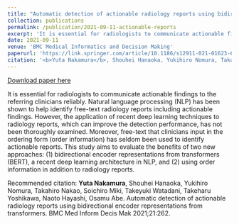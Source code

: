 ```yaml
---
title: "Automatic detection of actionable radiology reports using bidirectional encoder representations from transformers"
collection: publications
permalink: /publication/2021-09-11-actionable-reports
excerpt: 'It is essential for radiologists to communicate actionable findings to the referring clinicians reliably. Natural language processing (NLP) has been shown to help identify free-text radiology reports including actionable findings. However, the application of recent deep learning techniques to radiology reports, which can improve the detection performance, has not been thoroughly examined. Moreover, free-text that clinicians input in the ordering form (order information) has seldom been used to identify actionable reports. This study aims to evaluate the benefits of two new approaches: (1) bidirectional encoder representations from transformers (BERT), a recent deep learning architecture in NLP, and (2) using order information in addition to radiology reports.'
date: 2021-09-11
venue: 'BMC Medical Informatics and Decision Making'
paperurl: 'https://link.springer.com/article/10.1186/s12911-021-01623-6'
citation: '<b>Yuta Nakamura</b>, Shouhei Hanaoka, Yukihiro Nomura, Takahiro Nakao, Soichiro Miki, Takeyuki Watadani, Takeharu Yoshikawa, Naoto Hayashi, Osamu Abe. Automatic detection of actionable radiology reports using bidirectional encoder representations from transformers. BMC Med Inform Decis Mak 2021;21:262.'
---
```


<a href='https://link.springer.com/article/10.1186/s12911-021-01623-6'>Download paper here</a>

It is essential for radiologists to communicate actionable findings to the referring clinicians reliably. Natural language processing (NLP) has been shown to help identify free-text radiology reports including actionable findings. However, the application of recent deep learning techniques to radiology reports, which can improve the detection performance, has not been thoroughly examined. Moreover, free-text that clinicians input in the ordering form (order information) has seldom been used to identify actionable reports. This study aims to evaluate the benefits of two new approaches: (1) bidirectional encoder representations from transformers (BERT), a recent deep learning architecture in NLP, and (2) using order information in addition to radiology reports.

Recommended citation: <b>Yuta Nakamura</b>, Shouhei Hanaoka, Yukihiro Nomura, Takahiro Nakao, Soichiro Miki, Takeyuki Watadani, Takeharu Yoshikawa, Naoto Hayashi, Osamu Abe. Automatic detection of actionable radiology reports using bidirectional encoder representations from transformers. BMC Med Inform Decis Mak 2021;21:262.